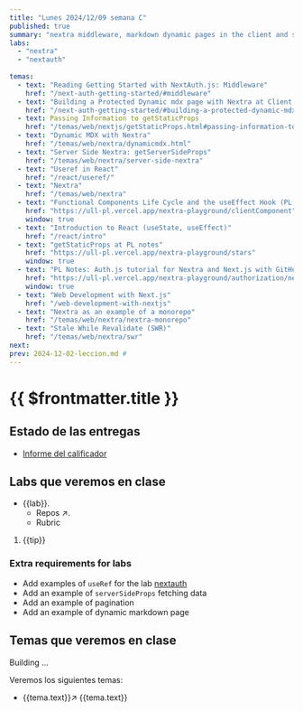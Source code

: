 ```yaml
---
title: "Lunes 2024/12/09 semana C"
published: true
summary: "nextra middleware, markdown dynamic pages in the client and server, next-auth"
labs: 
  - "nextra" 
  - "nextauth" 
  
temas: 
  - text: "Reading Getting Started with NextAuth.js: Middleware"
    href: "/next-auth-getting-started/#middleware"   
  - text: "Building a Protected Dynamic mdx page with Nextra at Client Side Rendering Time"
    href: "/next-auth-getting-started/#building-a-protected-dynamic-mdx-page-with-nextra-at-client-side-rendering-time"
  - text: Passing Information to getStaticProps
    href: "/temas/web/nextjs/getStaticProps.html#passing-information-to-getstaticprops"
  - text: "Dynamic MDX with Nextra"
    href: "/temas/web/nextra/dynamicmdx.html"
  - text: "Server Side Nextra: getServerSideProps"
    href: "/temas/web/nextra/server-side-nextra"
  - text: "Useref in React"
    href: "/react/useref/"
  - text: "Nextra"
    href: "/temas/web/nextra"
  - text: "Functional Components Life Cycle and the useEffect Hook (PL notes)"
    href: "https://ull-pl.vercel.app/nextra-playground/clientComponent"
    window: true
  - text: "Introduction to React (useState, useEffect)"
    href: "/react/intro"
  - text: "getStaticProps at PL notes"
    href: "https://ull-pl.vercel.app/nextra-playground/stars"
    window: true
  - text: "PL Notes: Auth.js tutorial for Nextra and Next.js with GitHub"
    href: "https://ull-pl.vercel.app/nextra-playground/authorization/next-auth-tutorial"
    window: true
  - text: "Web Development with Next.js"
    href: "/web-development-with-nextjs"
  - text: "Nextra as an example of a monorepo"
    href: "/temas/web/nextra/nextra-monorepo"
  - text: "Stale While Revalidate (SWR)"
    href: "/temas/web/nextra/swr"
next: 
prev: 2024-12-02-leccion.md # 
---
```


# {{ $frontmatter.title }}

## Estado de las entregas

* [Informe del calificador](https://campusdoctoradoyposgrado2425.ull.es/grade/report/grader/index.php?id=2425110680)


## Labs que veremos en clase


<ul>
  <li  v-for="(lab, index) in $frontmatter.labs" :key="index"> <a :href="'/practicas/'+lab">{{lab}}</a>.
    <ul>
      <li v-if="lab != 'nextauth'" ><a :href="'https://github.com/orgs/ULL-MII-SYTWS-2425/repositories?q='+lab" target="_blank">Repos ↗</a>.</li>
      <li><a :href="'/practicas/'+lab+'.html#rubrica'">Rubric</a></li>
    </ul>
  </li>
</ul>

<ol>
<li v-for="(tip, index) in $frontmatter.intro2sd" :key="index">{{tip}}</li>
</ol>

### Extra requirements for labs

- Add examples of `useRef` for the lab [nextauth](/practicas/nextauth.html#rubrica)
- Add an example of `serverSideProps`  fetching data 
- Add an example of pagination 
- Add an example of dynamic markdown page 
 
## Temas que veremos en clase

Building ...

Veremos los siguientes temas:
<ul>
  <li  v-for="(tema, index) in $frontmatter.temas" :key="index">
  <a v-if="tema.window" :href="tema.href" target="_blank">{{tema.text}}↗</a> 
  <a v-else :href="tema.href">{{tema.text}}</a>
  </li>
</ul>

